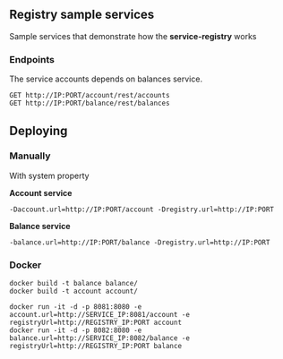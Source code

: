 ## Registry sample services
Sample services that demonstrate how the **service-registry** works

### Endpoints
The service accounts depends on balances service.
    
    GET http://IP:PORT/account/rest/accounts
    GET http://IP:PORT/balance/rest/balances
    
## Deploying

### Manually
With system property

**Account service**

    -Daccount.url=http://IP:PORT/account -Dregistry.url=http://IP:PORT
    
**Balance service**

    -balance.url=http://IP:PORT/balance -Dregistry.url=http://IP:PORT

### Docker

    docker build -t balance balance/
    docker build -t account account/
    
    docker run -it -d -p 8081:8080 -e account.url=http://SERVICE_IP:8081/account -e registryUrl=http://REGISTRY_IP:PORT account
    docker run -it -d -p 8082:8080 -e balance.url=http://SERVICE_IP:8082/balance -e registryUrl=http://REGISTRY_IP:PORT balance

    